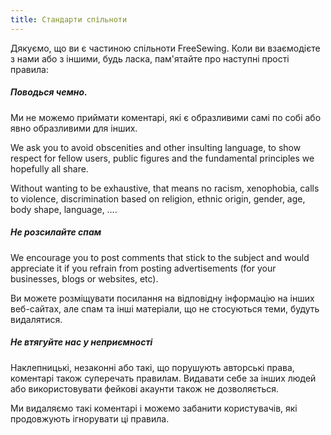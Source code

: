 ```yaml
---
title: Стандарти спільноти
---
```


Дякуємо, що ви є частиною спільноти FreeSewing. Коли ви взаємодієте з нами або з іншими, будь ласка, пам'ятайте про наступні прості правила:

##### Поводься чемно.

Ми не можемо приймати коментарі, які є образливими самі по собі або явно образливими для інших.

We ask you to avoid obscenities and other insulting language, to show respect for fellow users, public figures and the fundamental principles we hopefully all share.

Without wanting to be exhaustive, that means no racism, xenophobia, calls to violence, discrimination based on religion, ethnic origin, gender, age, body shape, language, ….

##### Не розсилайте спам

We encourage you to post comments that stick to the subject and would appreciate it if you refrain from posting advertisements (for your businesses, blogs or websites, etc).

Ви можете розміщувати посилання на відповідну інформацію на інших веб-сайтах, але спам та інші матеріали, що не стосуються теми, будуть видалятися.

##### Не втягуйте нас у неприємності

Наклепницькі, незаконні або такі, що порушують авторські права, коментарі також суперечать правилам. Видавати себе за інших людей або використовувати фейкові акаунти також не дозволяється.

Ми видаляємо такі коментарі і можемо забанити користувачів, які продовжують ігнорувати ці правила.
